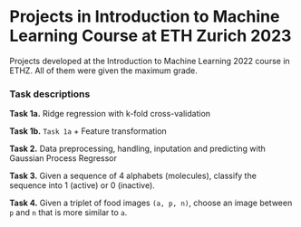 # Projects in Introduction to Machine Learning Course at ETH Zurich 2023
Projects developed at the Introduction to Machine Learning 2022 course in ETHZ. All of them were given the maximum grade.

### Task descriptions

**Task 1a.** Ridge regression with k-fold cross-validation

**Task 1b.** `Task 1a` + Feature transformation

**Task 2.** Data preprocessing, handling, inputation and predicting with Gaussian Process Regressor

**Task 3.** Given a sequence of 4 alphabets (molecules), classify the sequence into 1 (active) or 0 (inactive).

**Task 4.** Given a triplet of food images `(a, p, n)`, choose an image between `p` and `n` that is more similar to `a`.
